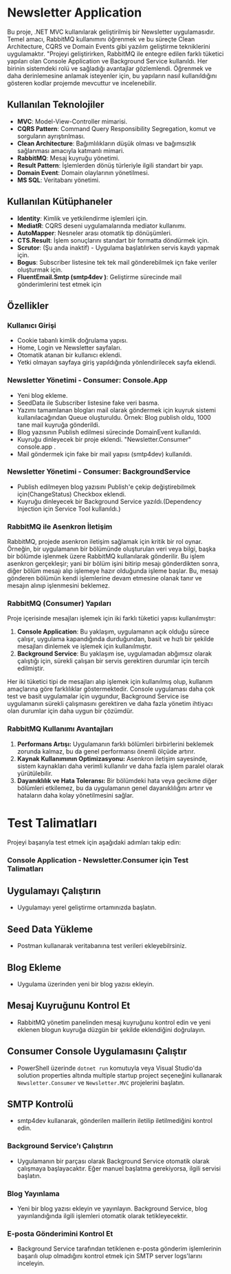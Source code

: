 # Newsletter Application
Bu proje, .NET MVC kullanılarak geliştirilmiş bir Newsletter uygulamasıdır. Temel amacı, RabbitMQ kullanımını öğrenmek ve bu süreçte Clean Architecture, CQRS ve Domain Events gibi  yazılım geliştirme tekniklerini  uygulamaktır.
"Projeyi geliştirirken, RabbitMQ ile entegre edilen farklı tüketici yapıları olan Console Application ve Background Service kullanıldı. Her birinin sistemdeki rolü ve sağladığı avantajlar gözlemlendi. Öğrenmek ve daha derinlemesine anlamak isteyenler için, bu yapıların nasıl kullanıldığını gösteren kodlar projemde mevcuttur ve incelenebilir.

## Kullanılan Teknolojiler
- **MVC**: Model-View-Controller mimarisi.
- **CQRS Pattern**: Command Query Responsibility Segregation, komut ve sorguların ayrıştırılması.
- **Clean Architecture**: Bağımlılıkların düşük olması ve bağımsızlık sağlanması amacıyla katmanlı mimari.
- **RabbitMQ**: Mesaj kuyruğu yönetimi.
- **Result Pattern**: İşlemlerden dönüş türleriyle ilgili standart bir yapı.
- **Domain Event**: Domain olaylarının yönetilmesi.
- **MS SQL**: Veritabanı yönetimi.

## Kullanılan Kütüphaneler
- **Identity**: Kimlik ve yetkilendirme işlemleri için.
- **MediatR**: CQRS deseni uygulamalarında mediator kullanımı.
- **AutoMapper**: Nesneler arası otomatik tip dönüşümleri.
- **CTS.Result**: İşlem sonuçlarını standart bir formatta döndürmek için.
- **Scrutor**: (Şu anda inaktif) - Uygulama başlatılırken servis kaydı yapmak için.
- **Bogus**:  Subscriber listesine tek tek mail gönderebilmek içn fake veriler oluşturmak için.
- **FluentEmail.Smtp (smtp4dev )**: Geliştirme sürecinde mail gönderimlerini test etmek için

## Özellikler

### Kullanıcı Girişi
- Cookie tabanlı kimlik doğrulama yapısı.
- Home, Login ve Newsletter sayfaları.
- Otomatik atanan bir kullanıcı eklendi.
- Yetki olmayan sayfaya giriş yapıldığında yönlendirilecek sayfa eklendi.

### Newsletter Yönetimi - Consumer: Console.App
- Yeni blog ekleme.
- SeedData ile Subscriber listesine fake veri basma.
- Yazımı tamamlanan blogları mail olarak göndermek için kuyruk sistemi kullanılacağından Queue oluşturuldu. Örnek: Blog publish oldu, 1000 tane mail kuyruğa gönderildi.
- Blog yazısının Publish edilmesi sürecinde DomainEvent kullanıldı. 
- Kuyruğu dinleyecek bir proje eklendi. "Newsletter.Consumer" console.app .
- Mail göndermek için fake bir mail yapısı (smtp4dev) kullanıldı.

### Newsletter Yönetimi - Consumer: BackgroundService
- Publish edilmeyen blog yazısını Publish'e çekip değiştirebilmek için(ChangeStatus) Checkbox eklendi.
- Kuyruğu dinleyecek bir Background Service yazıldı.(Dependency Injection için Service Tool kullanıldı.)

### RabbitMQ ile Asenkron İletişim

RabbitMQ, projede asenkron iletişim sağlamak için kritik bir rol oynar. Örneğin, bir uygulamanın bir bölümünde oluşturulan veri veya bilgi, başka bir bölümde işlenmek üzere RabbitMQ kullanılarak gönderilir. Bu işlem asenkron gerçekleşir; yani bir bölüm işini bitirip mesajı gönderdikten sonra, diğer bölüm mesajı alıp işlemeye hazır olduğunda işleme başlar. Bu, mesajı gönderen bölümün kendi işlemlerine devam etmesine olanak tanır ve mesajın alınıp işlenmesini beklemez.


### RabbitMQ (Consumer) Yapıları

Proje içerisinde mesajları işlemek için iki farklı tüketici yapısı kullanılmıştır:
1. **Console Application**: Bu yaklaşım, uygulamanın açık olduğu sürece çalışır, uygulama kapandığında durduğundan, basit ve hızlı bir şekilde mesajları dinlemek ve işlemek için kullanılmıştır.
2. **Background Service**: Bu yaklaşım ise, uygulamadan abğımsız olarak çalıştığı için, sürekli çalışan bir servis gerektiren durumlar için tercih edilmiştir. 

Her iki tüketici tipi de mesajları alıp işlemek için kullanılmış olup, kullanım amaçlarına göre farklılıklar göstermektedir. Console uygulaması daha çok test ve basit uygulamalar için uygundur, Background Service ise uygulamanın sürekli çalışmasını gerektiren ve daha fazla yönetim ihtiyacı olan durumlar için daha uygun bir çözümdür.


### RabbitMQ Kullanımı Avantajları

1. **Performans Artışı:** Uygulamanın farklı bölümleri birbirlerini beklemek zorunda kalmaz, bu da genel performansı önemli ölçüde artırır.
2. **Kaynak Kullanımının Optimizasyonu:** Asenkron iletişim sayesinde, sistem kaynakları daha verimli kullanılır ve daha fazla işlem paralel olarak yürütülebilir.
3. **Dayanıklılık ve Hata Toleransı:** Bir bölümdeki hata veya gecikme diğer bölümleri etkilemez, bu da uygulamanın genel dayanıklılığını artırır ve hataların daha kolay yönetilmesini sağlar.





# Test Talimatları

Projeyi başarıyla test etmek için aşağıdaki adımları takip edin:

### Console Application - Newsletter.Consumer için Test Talimatları

## Uygulamayı Çalıştırın
- Uygulamayı yerel geliştirme ortamınızda başlatın.

## Seed Data Yükleme
- Postman kullanarak veritabanına test verileri ekleyebilrsiniz.

## Blog Ekleme
- Uygulama üzerinden yeni bir blog yazısı ekleyin.

## Mesaj Kuyruğunu Kontrol Et
- RabbitMQ yönetim panelinden mesaj kuyruğunu kontrol edin ve yeni eklenen blogun kuyruğa düzgün bir şekilde eklendiğini doğrulayın.

## Consumer Console Uygulamasını Çalıştır
- PowerShell üzerinde `dotnet run` komutuyla veya Visual Studio'da solution properties altında multiple startup project seçeneğini kullanarak `Newsletter.Consumer` ve `Newsletter.MVC` projelerini başlatın.

## SMTP Kontrolü
- smtp4dev kullanarak, gönderilen maillerin iletilip iletilmediğini kontrol edin.

### Background Service'ı Çalıştırın
- Uygulamanın bir parçası olarak Background Service otomatik olarak çalışmaya başlayacaktır. Eğer manuel başlatma gerekiyorsa, ilgili servisi başlatın.

### Blog Yayınlama
- Yeni bir blog yazısı ekleyin ve yayınlayın. Background Service, blog yayınlandığında ilgili işlemleri otomatik olarak tetikleyecektir.

### E-posta Gönderimini Kontrol Et
- Background Service tarafından tetiklenen e-posta gönderim işlemlerinin başarılı olup olmadığını kontrol etmek için SMTP server logs'larını inceleyin.
